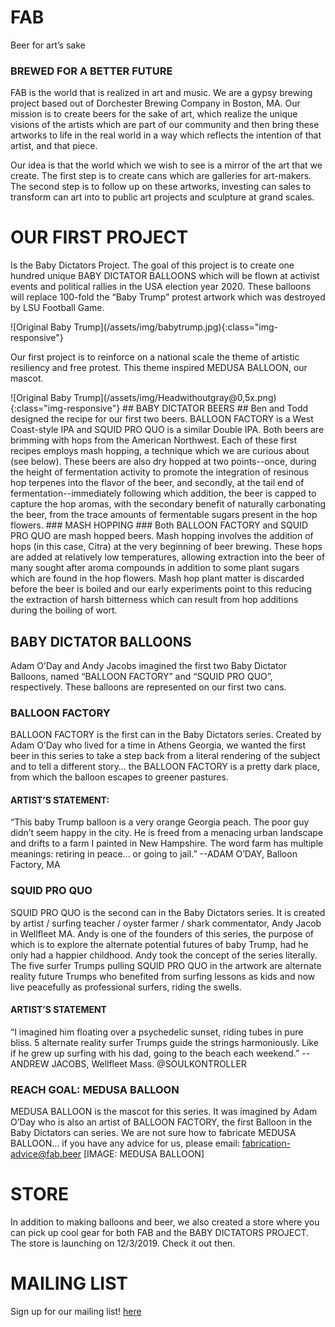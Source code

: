 # <span class="fab">FAB<span> #
Beer for art’s sake
### BREWED FOR A BETTER FUTURE ###
FAB is the world that is realized in art and music. We are a gypsy brewing project based out of Dorchester Brewing Company in Boston, MA. Our mission is to create beers for the sake of art, which realize the unique visions of the artists which are part of our community and then bring these artworks to life in the real world in a way which reflects the intention of that artist, and that piece. 

Our idea is that the world which we wish to see is a mirror of the art that we create. The first step is to create cans which are galleries for  art-makers. The second step is to follow up on these artworks, investing can sales to transform can art into to public art projects and sculpture at grand scales. 
# OUR FIRST PROJECT #
Is the Baby Dictators Project. The goal of this project is to create one hundred unique BABY DICTATOR BALLOONS which will be flown at activist events and political rallies in the USA election year 2020. These balloons will replace 100-fold the “Baby Trump” protest artwork which was destroyed by LSU Football Game.
<div class="original-baby inline-image-next image-next"></div>
![Original Baby Trump](/assets/img/babytrump.jpg){:class="img-responsive"}



Our first project is to reinforce on a national scale the theme of artistic resiliency and free protest. This theme inspired MEDUSA BALLOON, our mascot.
<div class="medusa left-image-next image-next"></div>
![Original Baby Trump](/assets/img/Headwithoutgray@0,5x.png){:class="img-responsive"}
## BABY DICTATOR BEERS ##
Ben and Todd designed the recipe for our first two beers. BALLOON FACTORY is a West Coast-style IPA and SQUID PRO QUO is a similar Double IPA. Both beers are brimming with hops from the American Northwest. Each of these first recipes employs mash hopping, a technique which we are curious about (see below). These beers are also dry hopped at two points--once, during the height of fermentation activity to promote the integration of resinous hop terpenes into the flavor of the beer, and secondly, at the tail end of fermentation--immediately following which addition, the beer is capped to capture the hop aromas, with the secondary benefit of naturally carbonating the beer, from the trace amounts of fermentable sugars present in the hop flowers.
### MASH HOPPING ###
Both BALLOON FACTORY and SQUID PRO QUO are mash hopped beers. Mash hopping involves the addition of hops (in this case, Citra) at the very beginning of beer brewing. These hops are added at relatively low temperatures, allowing extraction into the beer of many sought after aroma compounds in addition to some plant sugars which are found in the hop flowers. Mash hop plant matter is discarded before the beer is boiled and our early experiments point to this reducing the extraction of harsh bitterness which can result from hop additions during the boiling of wort. 

## BABY DICTATOR BALLOONS ##
Adam O’Day and Andy Jacobs imagined the first two Baby Dictator Balloons, named “BALLOON FACTORY” and “SQUID PRO QUO”, respectively. These balloons are represented on our first two cans. 

### BALLOON FACTORY ###
BALLOON FACTORY is the first can in the Baby Dictators series. Created by Adam O’Day who lived for a time in Athens Georgia, we wanted the first beer in this series to take a step back from a literal rendering of the subject and to tell a different story… the BALLOON FACTORY is a pretty dark place, from which the balloon escapes to greener pastures. 
#### ARTIST’S STATEMENT:  ####
“This baby Trump balloon is a very orange Georgia peach. The poor guy didn’t seem happy in the city. He is freed from a menacing urban landscape and drifts to a farm I painted in New Hampshire. The word farm has multiple meanings: retiring in peace... or going to jail.”
--ADAM O’DAY, Balloon Factory, MA

### SQUID PRO QUO ###
SQUID PRO QUO is the second can in the Baby Dictators series. It is created by artist / surfing teacher / oyster farmer / shark commentator, Andy Jacob in Wellfleet MA. Andy is one of the founders of this series, the purpose of which is to explore the alternate potential futures of baby Trump, had he only had a happier childhood. Andy took the concept of the series literally. The five surfer Trumps pulling SQUID PRO QUO in the artwork are alternate reality future Trumps who benefited from surfing lessons as kids and now live peacefully as professional surfers, riding the swells. 
#### ARTIST’S STATEMENT #### 
“I imagined him floating over a psychedelic sunset, riding tubes in pure bliss. 5 alternate reality surfer Trumps guide the strings harmoniously. Like if he grew up surfing with his dad, going to the beach each weekend.”
--ANDREW JACOBS, Wellfleet Mass.
@SOULKONTROLLER

### REACH GOAL: MEDUSA BALLOON ###
MEDUSA BALLOON is the mascot for this series. It was imagined by Adam O’Day who is also an artist of BALLOON FACTORY, the first Balloon in the Baby Dictators can series. We are not sure how to fabricate MEDUSA BALLOON… if you have any advice for us, please email: fabrication-advice@fab.beer
[IMAGE: MEDUSA BALLOON]
# STORE #
In addition to making balloons and beer, we also created a store where you can pick up cool gear for both FAB and the BABY DICTATORS PROJECT. The store is launching on 12/3/2019. Check it out then.
# MAILING LIST #
Sign up for our mailing list!
[here](https://www.google.com)
